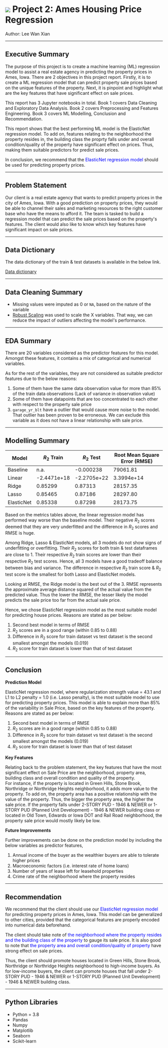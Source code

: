 # ![](https://ga-dash.s3.amazonaws.com/production/assets/logo-9f88ae6c9c3871690e33280fcf557f33.png) Project 2: Ames Housing Price Regression<br>
Author: Lee Wan Xian

---
## Executive Summary

The purpose of this project is to create a machine learning (ML) regression model to assist a real estate agency in predicting the property prices in Ames, Iowa. There are 2 objectives in this project report. Firstly, it is to create a ML regression model that can predict property sale prices based on the unique features of the property. Next, it is pinpoint and highlight what are the key features that have significant effect on sale prices.<br> 

This report has 3 Jupyter notebooks in total. Book 1 covers Data Cleaning and Exploratory Data Analysis. Book 2 covers Preprocessing and Features Engineering. Book 3 covers ML Modelling, Conclusion and Recommendation.<br>

This report shows that the best performing ML model is the ElasticNet regression model. To add on, features relating to the neighborhood the property resides in, the building class the proprty falls under and overall condition/quality of the property have significant effect on prices. Thus, making them suitable predictors for predict sale prices.<br>

In conclusion, we recommend that the <font color="blue">ElasticNet regression model</font> should be used for predicting property prices.

---
## Problem Statement

Our client is a real estate agency that wants to predict property prices in the city of Ames, Iowa. With a good prediction on property prices, they would be able to channel their sales and marketing resources to the right customer base who have the means to afford it. The team is tasked to build a regression model that can predict the sale prices based on the property's features. The client would also like to know which key features have significant impact on sale prices.

---
## Data Dictionary
The data dictionary of the train & test datasets is available in the below link.

[Data dictionary](https://www.kaggle.com/competitions/dsi-us-11-project-2-regression-challenge/data)

---
## Data Cleaning Summary

* Missing values were imputed as $0$ or `NA`, based on the nature of the variable
* [Robust Scaling](https://scikit-learn.org/stable/modules/generated/sklearn.preprocessing.RobustScaler.html) was used to scale the X variables. That way, we can reduce the impact of outliers affecting the model's performance.

---
## EDA Summary

There are 20 variables considered as the predictor features for this model. Amongst these features, it contains a mix of categorical and numerical variables.

As for the rest of the variables, they are not considered as suitable predictor features due to the below reasons:
1. Some of them have the same data observation value for more than 85% of the train data observations (Lack of variance in observation value)
2. Some of them have datapoints that are too concentrated to each other with respect to the property sale price
3. `garage_yr_blt` have a outlier that would cause more noise to the model. That outlier has been proven to be erroneous. We can exclude this variable as it does not have a linear relationship with sale price.

---
## Modelling Summary

Model|$R_2$ Train|$R_2$ Test|Root Mean Square Error (RMSE)
---|---|---|---
Baseline|n.a.|-0.000238|79061.81
Linear|-2.4471e+18|-2.2705e+22|3.3994e+14
Ridge|0.85299|0.87313|28157.35
Lasso|0.85465|0.87186|28297.80
ElasticNet|0.85338|0.87298|28173.75

Based on the metrics tables above, the linear regression model has performed way worse than the baseline model. Their negative $R_2$ scores deemed that they are very underfitted and the difference in $R_2$ scores and RMSE is huge. 

Among Ridge, Lasso & ElasticNet models, all 3 models do not show signs of underfitting or overfitting. Their $R_2$ scores for both train & test dataframes are close to 1. Their respective $R_2$ train scores are lower than their respective $R_2$ test scores. Hence, all 3 models have a good tradeoff balance between bias and variance. The difference in respective $R_2$ train score & $R_2$ test score is the smallest for both Lasso and ElasticNet models.

Looking at RMSE, the Ridge model is the best out of the 3. RMSE represents the approximate average distance squared of the actual value from the predicted value. Thus the lower the RMSE, the lesser likely the model predicts the sale price too far from the actual sale price.

Hence, we chose ElasticNet regression model as the most suitable model for predicting house prices. Reasons are stated as per below:
1. Second best model in terms of RMSE
2. $R_2$ scores are in a good range (within 0.85 to 0.88)
3. Difference in $R_2$ score for train dataset vs test dataset is the second smallest amongst the models (0.019)
4. $R_2$ score for train dataset is lower than that of test dataset

---
## Conclusion

**Prediction Model**

ElasticNet regression model, where regularization strength value = 43.1 and L1 to L2 penalty = 1.0 (i.e. Lasso penalty), is the most suitable model to use for predicting property prices. This model is able to explain more than 85% of the variability in Sale Price, based on the key features of the property. Reasons are stated as per below:
1. Second best model in terms of RMSE
2. $R_2$ scores are in a good range (within 0.85 to 0.88)
3. Difference in $R_2$ score for train dataset vs test dataset is the second smallest amongst the models (0.019)
4. $R_2$ score for train dataset is lower than that of test dataset

**Key Features**

Relating back to the problem statement, the key features that have the most significant effect on Sale Price are the neighborhood, property area, building class and overall condition and quality of the property.<br> For instance, if the property is located in Green Hills, Stone Brook, Northridge or Northridge Heights neighborhood, it adds more value to the property. To add on, the property area has a positive relationship with the value of the property. Thus, the bigger the property area, the higher the sale price. If the property falls under 2-STORY PUD - 1946 & NEWER or 1-STORY PUD (Planned Unit Development) - 1946 & NEWER building class or located in Old Town, Edwards or Iowa DOT and Rail Road neighborhood, the property sale price would mostly likely be low.

**Future Improvements**

Further improvements can be done on the prediction model by including the below variables as predictor features,
1. Annual income of the buyer as the wealthier buyers are able to tolerate higher prices
2. Macroeconomic factors (i.e. interest rate of home loans)
3. Number of years of lease left for leasehold properties
4. Crime rate of the neighborhood where the property resides

---
## Recommendation

We recommend that the client should use our <font color="blue">ElasticNet regression model</font> for predicting property prices in Ames, Iowa. This model can be generalized to other cities, provided that the categorical features are properly encoded into numerical data beforehand.

The client should take note of <font color="blue">the neighborhood where the property resides and the building class of the property</font> to gauge its sale price. It is also good to note that <font color="blue">the property area and overall condition/quality of property</font> have strong effect on sale prices.

Thus, the client should promote houses located in Green Hills, Stone Brook, Northridge or Northridge Heights neighborhood to high-income buyers. As for low-income buyers, the client can promote houses that fall under 2-STORY PUD - 1946 & NEWER or 1-STORY PUD (Planned Unit Development) - 1946 & NEWER building class.

---
## Python Libraries

* Python = 3.8
* Pandas
* Numpy
* Matplotlib
* Seaborn
* Scikit-learn